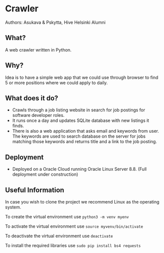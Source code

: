 # Crawler
Authors: Asukava & Pskytta, Hive Helsinki Alumni
## What?
A web crawler written in Python.

## Why?
Idea is to have a simple web app that we could use through browser to find 5 or more positions
where we could apply to daily.
## What does it do?
- Crawls through a job listing website in search for job postings for
software developer roles.
- It runs once a day and updates SQLite database with new listings it finds.
- There is also a web application that asks email and keywords from user. The
keywords are used to search database on the server for jobs matching those
keywords and returns title and a link to the job posting.

## Deployment
- Deployed on a Oracle Cloud running Oracle Linux Server 8.8. (Full deployment under construction)

## Useful Information

In case you wish to clone the project we recommend Linux as the operating system.

To create the virtual environment use `python3 -m venv myenv`

To activate the virtual environment use `source myvenv/bin/activate`

To deactivate the virtual environment use `deactivate`

To install the required libraries use `sudo pip install bs4 requests`
